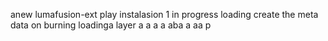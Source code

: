 anew lumafusion-ext
play
instalasion 1
in progress
loading
create the meta
data on burning
loadinga
layer
a
a
a
a
aba
a
aa
p

